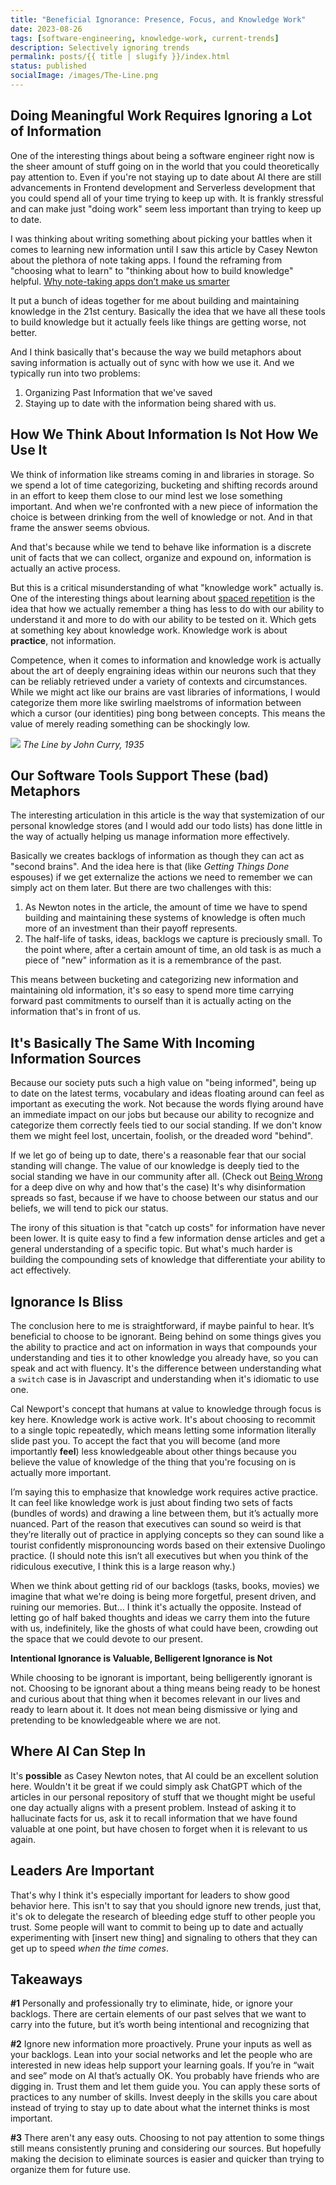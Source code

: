 ```yaml
---
title: "Beneficial Ignorance: Presence, Focus, and Knowledge Work"
date: 2023-08-26
tags: [software-engineering, knowledge-work, current-trends]
description: Selectively ignoring trends
permalink: posts/{{ title | slugify }}/index.html
status: published
socialImage: /images/The-Line.png
---
```


## Doing Meaningful Work Requires Ignoring a Lot of Information

One of the interesting things about being a software engineer right now is the sheer amount of stuff going on in the world that you could theoretically pay attention to. Even if you're not staying up to date about AI there are still advancements in Frontend development and Serverless development that you could spend all of your time trying to keep up with. It is frankly stressful and can make just "doing work" seem less important than trying to keep up to date.

I was thinking about writing something about picking your battles when it comes to learning new information until I saw this article by Casey Newton about the plethora of note taking apps. I found the reframing from "choosing what to learn" to "thinking about how to build knowledge" helpful. [Why note-taking apps don’t make us smarter](https://www.theverge.com/2023/8/25/23845590/note-taking-apps-ai-chat-distractions-notion-roam-mem-obsidian)

It put a bunch of ideas together for me about building and maintaining knowledge in the 21st century. Basically the idea that we have all these tools to build knowledge but it actually feels like things are getting worse, not better.

And I think basically that's because the way we build metaphors about saving information is actually out of sync with how we use it. And we typically run into two problems:

1. Organizing Past Information that we've saved
2. Staying up to date with the information being shared with us.

## How We Think About Information Is Not How We Use It

We think of information like streams coming in and libraries in storage. So we spend a lot of time categorizing, bucketing and shifting records around in an effort to keep them close to our mind lest we lose something important. And when we're confronted with a new piece of information the choice is between drinking from the well of knowledge or not. And in that frame the answer seems obvious.

And that's because while we tend to behave like information is a discrete unit of facts that we can collect, organize and expound on, information is actually an active process.

But this is a critical misunderstanding of what "knowledge work" actually is. One of the interesting things about learning about [spaced repetition](https://ncase.me/remember/) is the idea that how we actually remember a thing has less to do with our ability to understand it and more to do with our ability to be tested on it. Which gets at something key about knowledge work. Knowledge work is about **practice**, not information.

Competence, when it comes to information and knowledge work is actually about the art of deeply engraining ideas within our neurons such that they can be reliably retrieved under a variety of contexts and circumstances. While we might act like our brains are vast libraries of informations, I would categorize them more like swirling maelstroms of information between which a cursor (our identities) ping bong between concepts. This means the value of merely reading something can be shockingly low.

![](/images/The-Line.png)
_The Line by John Curry, 1935_

## Our Software Tools Support These (bad) Metaphors

The interesting articulation in this article is the way that systemization of our personal knowledge stores (and I would add our todo lists) has done little in the way of actually helping us manage information more effectively.

Basically we creates backlogs of information as though they can act as "second brains". And the idea here is that (like _Getting Things Done_ espouses) if we get externalize the actions we need to remember we can simply act on them later. But there are two challenges with this:

1. As Newton notes in the article, the amount of time we have to spend building and maintaining these systems of knowledge is often much more of an investment than their payoff represents.
2. The half-life of tasks, ideas, backlogs we capture is preciously small. To the point where, after a certain amount of time, an old task is as much a piece of "new" information as it is a remembrance of the past.

This means between bucketing and categorizing new information and maintaining old information, it's so easy to spend more time carrying forward past commitments to ourself than it is actually acting on the information that's in front of us.

## It's Basically The Same With Incoming Information Sources

Because our society puts such a high value on "being informed", being up to date on the latest terms, vocabulary and ideas floating around can feel as important as executing the work. Not because the words flying around have an immediate impact on our jobs but because our ability to recognize and categorize them correctly feels tied to our social standing. If we don't know them we might feel lost, uncertain, foolish, or the dreaded word "behind".

If we let go of being up to date, there's a reasonable fear that our social standing will change. The value of our knowledge is deeply tied to the social standing we have in our community after all. (Check out [Being Wrong](https://www.amazon.com/Being-Wrong-Kathryn-Schulz-audiobook/dp/B003QL14AA?crid=1IA5JERWV8DN8&keywords=being+wrong&qid=1693092810&sprefix=being+wron,aps,129&sr=8-1) for a deep dive on why and how that's the case) It's why disinformation spreads so fast, because if we have to choose between our status and our beliefs, we will tend to pick our status.

The irony of this situation is that "catch up costs" for information have never been lower. It is quite easy to find a few information dense articles and get a general understanding of a specific topic. But what's much harder is building the compounding sets of knowledge that differentiate your ability to act effectively.

## Ignorance Is Bliss

The conclusion here to me is straightforward, if maybe painful to hear. It’s beneficial to choose to be ignorant. Being behind on some things gives you the ability to practice and act on information in ways that compounds your understanding and ties it to other knowledge you already have, so you can speak and act with fluency. It's the difference between understanding what a `switch` case is in Javascript and understanding when it's idiomatic to use one.

Cal Newport's concept that humans at value to knowledge through focus is key here. Knowledge work is active work. It's about choosing to recommit to a single topic repeatedly, which means letting some information literally slide past you. To accept the fact that you will become (and more importantly **feel**) less knowledgeable about other things because you believe the value of knowledge of the thing that you're focusing on is actually more important.

I’m saying this to emphasize that knowledge work requires active practice. It can feel like knowledge work is just about finding two sets of facts (bundles of words) and drawing a line between them, but it’s actually more nuanced. Part of the reason that executives can sound so weird is that they’re literally out of practice in applying concepts so they can sound like a tourist confidently mispronouncing words based on their extensive Duolingo practice. (I should note this isn’t all executives but when you think of the ridiculous executive, I think this is a large reason why.)

When we think about getting rid of our backlogs (tasks, books, movies) we imagine that what we're doing is being more forgetful, present driven, and ruining our memories. But... I think it's actually the opposite. Instead of letting go of half baked thoughts and ideas we carry them into the future with us, indefinitely, like the ghosts of what could have been, crowding out the space that we could devote to our present.

<aside class="content__aside">
<strong>Intentional Ignorance is Valuable, Belligerent Ignorance is Not</strong>

While choosing to be ignorant is important, being belligerently ignorant is not. Choosing to be ignorant about a thing means being ready to be honest and curious about that thing when it becomes relevant in our lives and ready to learn about it. It does not mean being dismissive or lying and pretending to be knowledgeable where we are not.

</aside>

## Where AI Can Step In

It's **possible** as Casey Newton notes, that AI could be an excellent solution here. Wouldn't it be great if we could simply ask ChatGPT which of the articles in our personal repository of stuff that we thought might be useful one day actually aligns with a present problem. Instead of asking it to hallucinate facts for us, ask it to recall information that we have found valuable at one point, but have chosen to forget when it is relevant to us again.

## Leaders Are Important

That's why I think it's especially important for leaders to show good behavior here. This isn't to say that you should ignore new trends, just that, it's ok to delegate the research of bleeding edge stuff to other people you trust. Some people will want to commit to being up to date and actually experimenting with [insert new thing] and signaling to others that they can get up to speed _when the time comes_.

## Takeaways

**#1** Personally and professionally try to eliminate, hide, or ignore your backlogs. There are certain elements of our past selves that we want to carry into the future, but it’s worth being intentional and recognizing that

**#2** Ignore new information more proactively. Prune your inputs as well as your backlogs. Lean into your social networks and let the people who are interested in new ideas help support your learning goals. If you’re in “wait and see” mode on AI that’s actually OK. You probably have friends who are digging in. Trust them and let them guide you. You can apply these sorts of practices to any number of skills. Invest deeply in the skills you care about instead of trying to stay up to date about what the internet thinks is most important.

**#3** There aren't any easy outs. Choosing to not pay attention to some things still means consistently pruning and considering our sources. But hopefully making the decision to eliminate sources is easier and quicker than trying to organize them for future use.
